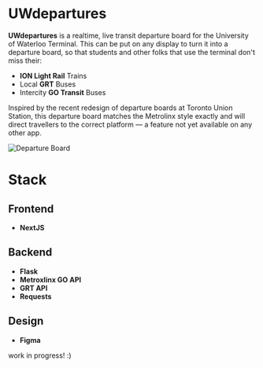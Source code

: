 # UWdepartures

**UWdepartures** is a realtime, live transit departure board for the University of Waterloo Terminal. This can be put on any display to turn it into a departure board, so that students and other folks that use the terminal don't miss their:
* **ION Light Rail** Trains
* Local **GRT** Buses
* Intercity **GO Transit** Buses

Inspired by the recent redesign of departure boards at Toronto Union Station, this departure board matches the Metrolinx style exactly and will direct travellers to the correct platform — a feature not yet available on any other app.

![Departure Board](https://github.com/user-attachments/assets/7a37f3a9-e571-452c-b31f-0d3ee9758a50)


# Stack
## Frontend
* **NextJS**

## Backend
* **Flask**
* **Metroxlinx GO API**
* **GRT API**
* **Requests**

## Design
* **Figma**

work in progress! :)
